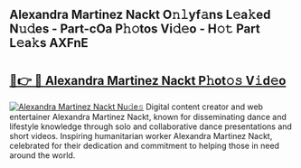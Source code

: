 ## Alexandra Martinez Nackt O𝚗𝚕yf𝚊ns L𝚎a𝚔ed N𝚞𝚍es - Part-cOa P𝚑𝚘tos Vi𝚍𝚎o - H𝚘𝚝 Part L𝚎a𝚔s AXFnE

# <h2><a href="http://kfexmub.oniu.top/?m=Alexandra+Martinez+Nackt">🔗👉 🔴 Alexandra Martinez Nackt P𝚑ot𝚘𝚜 V𝚒d𝚎o</a></h2>

[![Alexandra Martinez Nackt Nu𝚍e𝚜](https://i.imgur.com/0qMVB7G.gif)](http://kfexmub.oniu.top/?m=Alexandra+Martinez+Nackt)
Digital content creator and web entertainer Alexandra Martinez Nackt, known for disseminating dance and lifestyle knowledge through solo and collaborative dance presentations and short videos. Inspiring humanitarian worker Alexandra Martinez Nackt, celebrated for their dedication and commitment to helping those in need around the world.  
